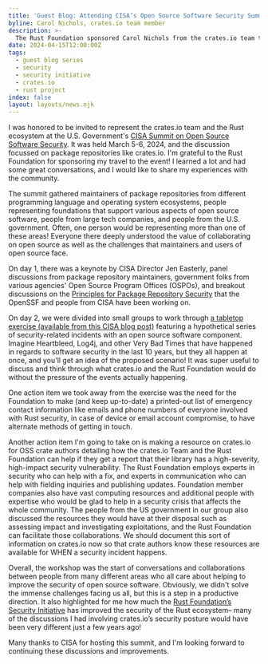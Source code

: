 ```yaml
---
title: 'Guest Blog: Attending CISA’s Open Source Software Security Summit'
byline: Carol Nichols, crates.io team member
description: >-
  The Rust Foundation sponsored Carol Nichols from the crates.io team to attend a CISA summit on Open Source Software Security, concentrating on package repositories. This is her experience report.
date: 2024-04-15T12:00:00Z
tags:
  - guest blog series
  - security
  - security initiative
  - crates.io
  - rust project
index: false
layout: layouts/news.njk
---
```


I was honored to be invited to represent the crates.io team and the Rust ecosystem at the U.S. Government's [CISA Summit on Open Source Software Security](https://www.cisa.gov/news-events/news/cisa-announces-new-efforts-help-secure-open-source-ecosystem). It was held March 5-6, 2024, and the discussion focussed on package repositories like crates.io. I'm grateful to the Rust Foundation for sponsoring my travel to the event! I learned a lot and had some great conversations, and I would like to share my experiences with the community.

The summit gathered maintainers of package repositories from different programming language and operating system ecosystems, people representing foundations that support various aspects of open source software, people from large tech companies, and people from the U.S. government. Often, one person would be representing more than one of these areas! Everyone there deeply understood the value of collaborating on open source as well as the challenges that maintainers and users of open source face.

On day 1, there was a keynote by CISA Director Jen Easterly, panel discussions from package repository maintainers, government folks from various agencies' Open Source Program Offices (OSPOs), and breakout discussions on the [Principles for Package Repository Security](https://repos.openssf.org/principles-for-package-repository-security) that the OpenSSF and people from CISA have been working on.

On day 2, we were divided into small groups to work through [a tabletop exercise (available from this CISA blog post)](https://www.cisa.gov/news-events/news/lessons-xz-utils-achieving-more-sustainable-open-source-ecosystem) featuring a hypothetical series of security-related incidents with an open source software component. Imagine Heartbleed, Log4j, and other Very Bad Times that have happened in regards to software security in the last 10 years, but they all happen at once, and you'll get an idea of the proposed scenario! It was super useful to discuss and think through what crates.io and the Rust Foundation would do without the pressure of the events actually happening.

One action item we took away from the exercise was the need for the Foundation to make (and keep up-to-date) a printed-out list of emergency contact information like emails and phone numbers of everyone involved with Rust security, in case of device or email account compromise, to have alternate methods of getting in touch.

Another action item I'm going to take on is making a resource on crates.io for OSS crate authors detailing how the crates.io Team and the Rust Foundation can help if they get a report that their library has a high-severity, high-impact security vulnerability. The Rust Foundation employs experts in security who can help with a fix, and experts in communication who can help with fielding inquiries and publishing updates. Foundation member companies also have vast computing resources and additional people with expertise who would be glad to help in a security crisis that affects the whole community. The people from the US government in our group also discussed the resources they would have at their disposal such as assessing impact and investigating exploitations, and the Rust Foundation can facilitate those collaborations. We should document this sort of information on crates.io now so that crate authors know these resources are available for WHEN a security incident happens.

Overall, the workshop was the start of conversations and collaborations between people from many different areas who all care about helping to improve the security of open source software. Obviously, we didn't solve the immense challenges facing us all, but this is a step in a productive direction. It also highlighted for me how much the [Rust Foundation’s Security Initiative](https://foundation.rust-lang.org/tags/security%20initiative/) has improved the security of the Rust ecosystem– many of the discussions I had involving crates.io’s security posture would have been very different just a few years ago!

Many thanks to CISA for hosting this summit, and I'm looking forward to continuing these discussions and improvements.
